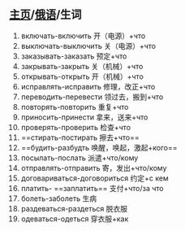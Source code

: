 ## [主页](../README.md)/[俄语](./readme.md)/生词
1. включать-включить 开（电源）+что
2. выключать-выключить 关（电源）+что
3. заказывать-заказать 预定+что
4. закрывать-закрыть 关（机械）+что
5. открывать-открыть 开（机械）+что
6. исправлять-исправить 修理，改正+что
7. переводить-перевести 领过去，搬到+что
8. повторять-повторить 重复+что
9.  приносить-принести 拿来，送来+что
10. проверять-проверить 检查+что
11.  ==стирать-постирать 擦去+что== 
12.  ==будить-разбудть 唤醒，唤起，激起+кого== 
13. посылать-послать 派遣+что/кому
14. отправлять-отправить 寄，发出+что/кому
15. договариваться-договориться 约定+с кем
16. платить- ==заплатить== 支付+что/за что
17. болеть-заболеть 生病
18. раздеваться-раздеться 脱衣服
19. одеваться-одеться 穿衣服+как